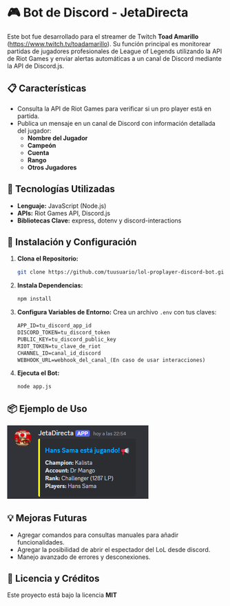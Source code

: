 # 🎮 Bot de Discord - JetaDirecta

Este bot fue desarrollado para el streamer de Twitch **Toad Amarillo** (https://www.twitch.tv/toadamarillo). Su función principal es monitorear partidas de jugadores profesionales de League of Legends utilizando la API de Riot Games y enviar alertas automáticas a un canal de Discord mediante la API de Discord.js.

## 📋 Características

- Consulta la API de Riot Games para verificar si un pro player está en partida.
- Publica un mensaje en un canal de Discord con información detallada del jugador:
  - **Nombre del Jugador**
  - **Campeón**
  - **Cuenta**
  - **Rango**
  - **Otros Jugadores**

## 🔧 Tecnologías Utilizadas

- **Lenguaje:** JavaScript (Node.js)
- **APIs:** Riot Games API, Discord.js
- **Bibliotecas Clave:** express, dotenv y discord-interactions

## 🚀 Instalación y Configuración

1. **Clona el Repositorio:**
   ```bash
   git clone https://github.com/tuusuario/lol-proplayer-discord-bot.git
   ```
2. **Instala Dependencias:**
   ```bash
   npm install
   ```
3. **Configura Variables de Entorno:**
   Crea un archivo `.env` con tus claves:
   ```env
   APP_ID=tu_discord_app_id
   DISCORD_TOKEN=tu_discord_token
   PUBLIC_KEY=tu_discord_public_key
   RIOT_TOKEN=tu_clave_de_riot
   CHANNEL_ID=canal_id_discord
   WEBHOOK_URL=webhook_del_canal_(En caso de usar interacciones)
   ```
4. **Ejecuta el Bot:**
   ```bash
   node app.js
   ```

## 📦 Ejemplo de Uso
![Ejemplo de Alerta del Bot](./assets/bot_alerts.png)

## 💡 Mejoras Futuras

- Agregar comandos para consultas manuales para añadir funcionalidades.
- Agregar la posibilidad de abrir el espectador del LoL desde discord.
- Manejo avanzado de errores y desconexiones.

## 📜 Licencia y Créditos

Este proyecto está bajo la licencia **MIT**